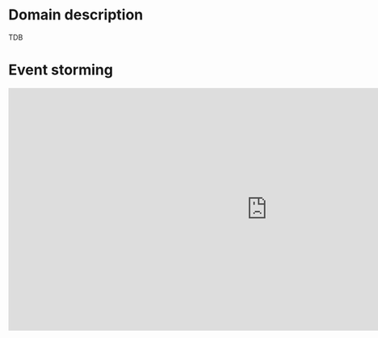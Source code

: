 # Domain description

TDB

# Event storming

<iframe width="1024" height="480" src="https://miro.com/app/embed/o9J_krLAGIQ=/?" frameborder="0" scrolling="no" allowfullscreen></iframe>
